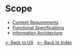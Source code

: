 # Scope

- [Content Requirements](./content.requirements.md)
- [Functional Specifications](./functional.spec.md)
- [Information Architecture](./information.arq.md)

[<- Back to UX](../user.experience.md) &nbsp; [<-- Back to Index](../../README.md)